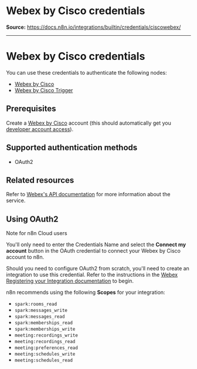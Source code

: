 # Webex by Cisco credentials

**Source:** https://docs.n8n.io/integrations/builtin/credentials/ciscowebex/

---

# Webex by Cisco credentials

You can use these credentials to authenticate the following nodes:

- [Webex by Cisco](../../app-nodes/n8n-nodes-base.ciscowebex/)
- [Webex by Cisco Trigger](../../trigger-nodes/n8n-nodes-base.ciscowebextrigger/)

## Prerequisites

Create a [Webex by Cisco](https://www.webex.com/) account (this should automatically get you [developer account access](https://developer.webex.com)).

## Supported authentication methods

- OAuth2

## Related resources

Refer to [Webex's API documentation](https://developer.webex.com/docs/getting-started) for more information about the service.

## Using OAuth2

Note for n8n Cloud users

You'll only need to enter the Credentials Name and select the **Connect my account** button in the OAuth credential to connect your Webex by Cisco account to n8n.

Should you need to configure OAuth2 from scratch, you'll need to create an integration to use this credential. Refer to the instructions in the [Webex Registering your Integration documentation](https://developer.webex.com/docs/integrations#registering-your-integration) to begin.

n8n recommends using the following **Scopes** for your integration:

- `spark:rooms_read`
- `spark:messages_write`
- `spark:messages_read`
- `spark:memberships_read`
- `spark:memberships_write`
- `meeting:recordings_write`
- `meeting:recordings_read`
- `meeting:preferences_read`
- `meeting:schedules_write`
- `meeting:schedules_read`
